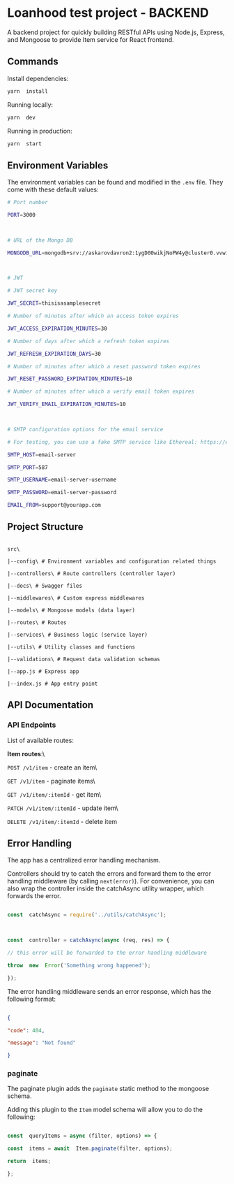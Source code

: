 
# Loanhood test project - BACKEND

A backend project for quickly building RESTful APIs using Node.js, Express, and Mongoose to provide Item service for React frontend.



## Commands
Install dependencies:

```bash
yarn  install
```
  

Running locally:

```bash
yarn  dev
```

Running in production:

```bash
yarn  start
```

## Environment Variables

  

The environment variables can be found and modified in the `.env` file. They come with these default values:

  

```bash
# Port number

PORT=3000

  

# URL of the Mongo DB

MONGODB_URL=mongodb+srv://askarovdavron2:1ygD00wikjNoPW4y@cluster0.vvwiioy.mongodb.net/

  

# JWT

# JWT secret key

JWT_SECRET=thisisasamplesecret

# Number of minutes after which an access token expires

JWT_ACCESS_EXPIRATION_MINUTES=30

# Number of days after which a refresh token expires

JWT_REFRESH_EXPIRATION_DAYS=30

# Number of minutes after which a reset password token expires

JWT_RESET_PASSWORD_EXPIRATION_MINUTES=10

# Number of minutes after which a verify email token expires

JWT_VERIFY_EMAIL_EXPIRATION_MINUTES=10

  

# SMTP configuration options for the email service

# For testing, you can use a fake SMTP service like Ethereal: https://ethereal.email/create

SMTP_HOST=email-server

SMTP_PORT=587

SMTP_USERNAME=email-server-username

SMTP_PASSWORD=email-server-password

EMAIL_FROM=support@yourapp.com

```

  

## Project Structure

  

```

src\

|--config\ # Environment variables and configuration related things

|--controllers\ # Route controllers (controller layer)

|--docs\ # Swagger files

|--middlewares\ # Custom express middlewares

|--models\ # Mongoose models (data layer)

|--routes\ # Routes

|--services\ # Business logic (service layer)

|--utils\ # Utility classes and functions

|--validations\ # Request data validation schemas

|--app.js # Express app

|--index.js # App entry point

```

## API Documentation

### API Endpoints

  

List of available routes:

**Item routes**:\

`POST /v1/item` - create an item\

`GET /v1/item` - paginate items\

`GET /v1/item/:itemId` - get item\

`PATCH /v1/item/:itemId` - update item\

`DELETE /v1/item/:itemId` - delete item

  

## Error Handling

  

The app has a centralized error handling mechanism.

  

Controllers should try to catch the errors and forward them to the error handling middleware (by calling `next(error)`). For convenience, you can also wrap the controller inside the catchAsync utility wrapper, which forwards the error.

  

```javascript

const  catchAsync = require('../utils/catchAsync');

  

const  controller = catchAsync(async (req, res) => {

// this error will be forwarded to the error handling middleware

throw  new  Error('Something wrong happened');

});

```

  

The error handling middleware sends an error response, which has the following format:

  

```json

{

"code": 404,

"message": "Not found"

}

```


### paginate

  

The paginate plugin adds the `paginate` static method to the mongoose schema.

  

Adding this plugin to the `Item` model schema will allow you to do the following:

  

```javascript

const  queryItems = async (filter, options) => {

const  items = await  Item.paginate(filter, options);

return  items;

};

```
